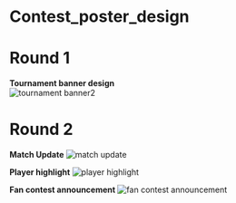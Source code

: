 # Contest_poster_design
# Round 1
**Tournament banner design** <br>
![tournament banner2](https://github.com/user-attachments/assets/d7d5e8d4-0162-4398-876e-854dec522cd1)

# Round 2
**Match Update**
![match update](https://github.com/user-attachments/assets/9cf1c0d7-5097-4a44-a5b8-b29a503d8702)

**Player highlight**
![player highlight](https://github.com/user-attachments/assets/73b3db16-e80d-43a1-bf0f-44181f9107d2)

**Fan contest announcement**
![fan contest announcement](https://github.com/user-attachments/assets/13f71295-422a-42da-878a-887c6b121993)
